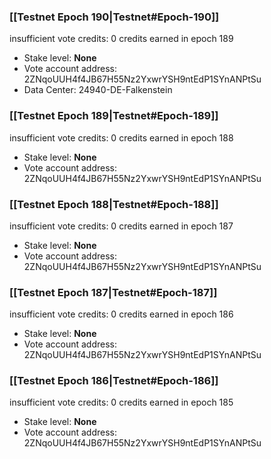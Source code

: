 ### [[Testnet Epoch 190|Testnet#Epoch-190]]
insufficient vote credits: 0 credits earned in epoch 189
* Stake level: **None**
* Vote account address: 2ZNqoUUH4f4JB67H55Nz2YxwrYSH9ntEdP1SYnANPtSu
* Data Center: 24940-DE-Falkenstein
### [[Testnet Epoch 189|Testnet#Epoch-189]]
insufficient vote credits: 0 credits earned in epoch 188
* Stake level: **None**
* Vote account address: 2ZNqoUUH4f4JB67H55Nz2YxwrYSH9ntEdP1SYnANPtSu
### [[Testnet Epoch 188|Testnet#Epoch-188]]
insufficient vote credits: 0 credits earned in epoch 187
* Stake level: **None**
* Vote account address: 2ZNqoUUH4f4JB67H55Nz2YxwrYSH9ntEdP1SYnANPtSu
### [[Testnet Epoch 187|Testnet#Epoch-187]]
insufficient vote credits: 0 credits earned in epoch 186
* Stake level: **None**
* Vote account address: 2ZNqoUUH4f4JB67H55Nz2YxwrYSH9ntEdP1SYnANPtSu
### [[Testnet Epoch 186|Testnet#Epoch-186]]
insufficient vote credits: 0 credits earned in epoch 185
* Stake level: **None**
* Vote account address: 2ZNqoUUH4f4JB67H55Nz2YxwrYSH9ntEdP1SYnANPtSu